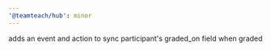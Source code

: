 ```yaml
---
'@teamteach/hub': minor
---
```


adds an event and action to sync participant's graded_on field when graded
